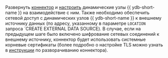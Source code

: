 Развернуть [коннектор](../architecture.md#connectors) и [настроить](../../../deploy/manual/deploy-ydb-federated-query.md) динамические узлы {{ ydb-short-name }} на взаимодействие с ним. Также необходимо обеспечить сетевой доступ с динамических узлов {{ ydb-short-name }} к внешнему источнику данных (по адресу, указанному в параметре `LOCATION` запроса `CREATE EXTERNAL DATA SOURCE). В случае, если на предыдущем шаге было включено шифрование сетевых соединений к внешнему источнику, коннектор будет использовать системные корневые сертификаты (более подробно о настройке TLS можно узнать в [инструкции](../../../deploy/manual/connector.md) по разворачиванию коннектора).
